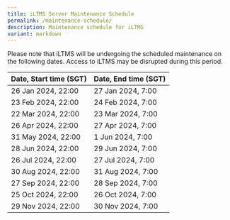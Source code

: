 ```yaml
---
title: iLTMS Server Maintenance Schedule
permalink: /maintenance-schedule/
description: Maintenance schedule for iLTMS
variant: markdown
---
```

Please note that iLTMS will be undergoing the scheduled maintenance on the following dates. Access to iLTMS may be disrupted during this period. 



|Date, Start time (SGT)	|Date, End time (SGT)| 
| -------- | -------- |
| 26 Jan 2024, 22:00 |	27 Jan 2024, 7:00 |
| 23 Feb 2024, 22:00 |	24 Feb 2024, 7:00 |
| 22 Mar 2024, 22:00 |	23 Mar 2024, 7:00 |
| 26 Apr 2024, 22:00 |	27 Apr 2024, 7:00 |
| 31 May 2024, 22:00 | 1 Jun 2024, 7:00 |
| 28 Jun 2024, 22:00 |	29 Jun 2024, 7:00 |
| 26 Jul 2024, 22:00 |	27 Jul 2024, 7:00 |
| 30 Aug 2024, 22:00 |	31 Aug 2024, 7:00 |
| 27 Sep 2024, 22:00 |	28 Sep 2024, 7:00 |
| 25 Oct 2024, 22:00 |	26 Oct 2024, 7:00 |
| 29 Nov 2024, 22:00 |	30 Nov 2024, 7:00 |